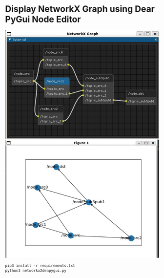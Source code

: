 # Display NetworkX Graph using Dear PyGui Node Editor

![](00_doc/dearpygui.jpg)
![](00_doc/matplot.jpg)

```
pip3 install -r requirements.txt
python3 networkx2deapygui.py
```
